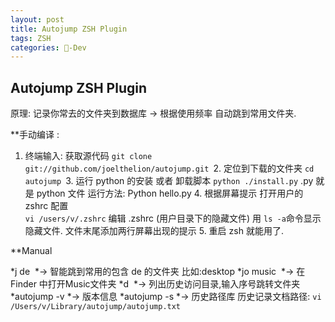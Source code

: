 ```yaml
---
layout: post
title: Autojump ZSH Plugin  
tags: ZSH
categories: -Dev
---
```



## Autojump ZSH Plugin

原理:  记录你常去的文件夹到数据库 → 根据使用频率 自动跳到常用文件夹.

**手动编译 :
1. 终端输入:  获取源代码
	`git clone git://github.com/joelthelion/autojump.git
	`2.  定位到下载的文件夹
		`cd autojump
		`3. 运行 python 的安装 或者 卸载脚本
		`python ./install.py`
		.py  就是 python 文件    运行方法: Python hello.py
	4. 根据屏幕提示  打开用户的 zshrc 配置    
		`vi /users/v/.zshrc`
		编辑 .zshrc (用户目录下的隐藏文件) 用 `ls -a`命令显示隐藏文件.
		文件末尾添加两行屏幕出现的提示	
	5. 重启 zsh 就能用了.

**Manual

*j de        *→ 智能跳到常用的包含 de 的文件夹 比如:desktop
*jo music    *→ 在 Finder 中打开Music文件夹
*d           *→ 列出历史访问目录,输入序号跳转文件夹
*autojump -v *→ 版本信息
*autojump -s *→ 历史路径库
历史记录文档路径: `vi /Users/v/Library/autojump/autojump.txt`

